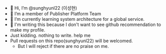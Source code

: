 - 👋 Hi, I’m @sunghyunl22 (이성현)
- 👀 I’m a member of Publisher Platform Team
- 🌱 I’m currently learning system architecture for a global service.
- 🌱 I'm writing this because I don't want to see github recommendation to make my profile. 
- Just kidding. nothing to write. help me
- Pull requests on this repo(sunghyunl22) will be welcomed. 
  - But I will reject if there are no praise on me.

<!---
sunghyunl22/sunghyunl22 is a ✨ special ✨ repository because its `README.md` (this file) appears on your GitHub profile.
You can click the Preview link to take a look at your changes.
--->
